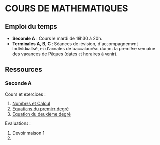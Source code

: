 # COURS DE MATHEMATIQUES

## Emploi du temps

- **Seconde A** : Cours le mardi de 18h30 à 20h. 
- **Terminales A, B, C** : Séances de révision, d'accompagnement individualisé, et d'annales de baccalauréat durant la première semaine des vacances de Pâques (dates et horaires à venir). 

## Ressources

### Seconde A

Cours et exercices : 

  1) [Nombres et Calcul](/math/2A/ch1/ch1.pdf)<br>
  2) [Equations du premier degré](/math/2A/ch2/ch2.pdf)<br>
  3) [Equation du deuxième degré](/math/2A/ch3/ch3.pdf)<br>

Evaluations : 

  1) Devoir maison 1
  2) 
